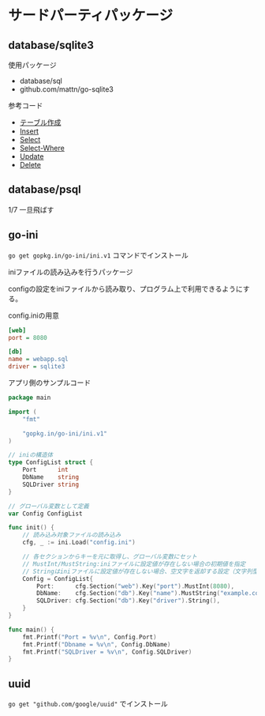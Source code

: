 # サードパーティパッケージ

## database/sqlite3
使用パッケージ
- database/sql
- github.com/mattn/go-sqlite3

参考コード
- [テーブル作成](../../../udemy/src/third-party-package/sqlite3/create-table/main.go)
- [Insert](../../../udemy/src/third-party-package/sqlite3/insert/main.go)
- [Select](../../../udemy/src/third-party-package/sqlite3/select/main.go)
- [Select-Where](../../../udemy/src/third-party-package/sqlite3/select-where/main.go)
- [Update](../../../udemy/src/third-party-package/sqlite3/update/main.go)
- [Delete](../../../udemy/src/third-party-package/sqlite3/delete/main.go)

## database/psql
1/7 一旦飛ばす

## go-ini
`go get gopkg.in/go-ini/ini.v1` コマンドでインストール

iniファイルの読み込みを行うパッケージ

configの設定をiniファイルから読み取り、プログラム上で利用できるようにする。

config.iniの用意
```ini
[web]
port = 8080

[db]
name = webapp.sql
driver = sqlite3
```

アプリ側のサンプルコード
```go
package main

import (
	"fmt"

	"gopkg.in/go-ini/ini.v1"
)

// iniの構造体
type ConfigList struct {
	Port      int
	DbName    string
	SQLDriver string
}

// グローバル変数として定義
var Config ConfigList

func init() {
	// 読み込み対象ファイルの読み込み
	cfg, _ := ini.Load("config.ini")

	// 各セクションからキーを元に取得し、グローバル変数にセット
	// MustInt/MustString:iniファイルに設定値が存在しない場合の初期値を指定
	// Stringはiniファイルに設定値が存在しない場合、空文字を返却する設定（文字列型の初期値として）
	Config = ConfigList{
		Port:      cfg.Section("web").Key("port").MustInt(8080),
		DbName:    cfg.Section("db").Key("name").MustString("example.com"),
		SQLDriver: cfg.Section("db").Key("driver").String(),
	}
}

func main() {
	fmt.Printf("Port = %v\n", Config.Port)
	fmt.Printf("Dbname = %v\n", Config.DbName)
	fmt.Printf("SQLDriver = %v\n", Config.SQLDriver)
}
```

## uuid
`go get "github.com/google/uuid"` でインストール

